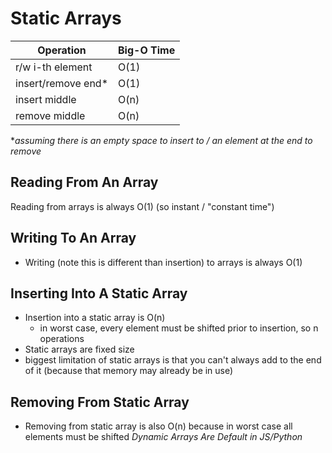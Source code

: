 # Static Arrays

| Operation          | Big-O Time |
| ------------------ | ---------- |
| r/w i-th element   | O(1)       |
| insert/remove end* | O(1)       |
| insert middle      | O(n)       |
| remove middle      | O(n)       |

**assuming there is an empty space to insert to / an element at the end to remove*

## Reading From An Array
Reading from arrays is always O(1) (so instant / "constant time")

## Writing To An Array
- Writing (note this is different than insertion) to arrays is always O(1)

## Inserting Into A Static Array
- Insertion into a static array is O(n)
  - in worst case, every element must be shifted prior to insertion, so n operations
- Static arrays are fixed size
- biggest limitation of static arrays is that you can't always add to the end of it (because that memory may already be in use)

## Removing From Static Array
- Removing from static array is also O(n) because in worst case all elements must be shifted 
*Dynamic Arrays Are Default in JS/Python*
